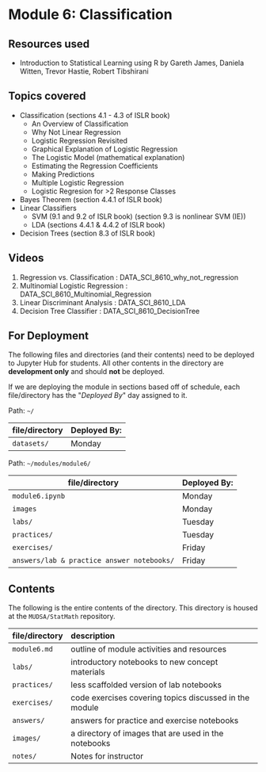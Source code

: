 # Module 6: Classification

## Resources used

* Introduction to Statistical Learning using R
by Gareth James, Daniela Witten, Trevor Hastie, Robert Tibshirani


## Topics covered


* Classification (sections 4.1 - 4.3 of ISLR book)
    * An Overview of Classification
    * Why Not Linear Regression
    * Logistic Regression Revisited
    * Graphical Explanation of Logistic Regression
    * The Logistic Model (mathematical explanation)
    * Estimating the Regression Coefficients
    * Making Predictions
    * Multiple Logistic Regression
    * Logistic Regresion for >2 Response Classes
* Bayes Theorem  (section 4.4.1 of ISLR book)
* Linear Classifiers
    * SVM (9.1 and 9.2 of ISLR book) (section 9.3 is nonlinear SVM (IE))
    * LDA (sections 4.4.1 & 4.4.2 of ISLR book)
* Decision Trees (section 8.3 of ISLR book)

## Videos
 1. Regression vs. Classification : DATA\_SCI\_8610\_why\_not\_regression
 1. Multinomial Logistic Regression :  DATA\_SCI\_8610\_Multinomial\_Regression
 1. Linear Discriminant Analysis :  DATA\_SCI\_8610\_LDA
 1. Decision Tree Classifier :  DATA\_SCI\_8610\_DecisionTree



  ## For Deployment
  The following files and directories (and their contents) need to be deployed to Jupyter Hub for students. All other contents in the directory are **development only** and should **not** be deployed.

  If we are deploying the module in sections based off of schedule, each file/directory has the "*Deployed By*" day assigned to it.

  Path: `~/`

  file/directory | Deployed By:
  ---------------|-------------
  `datasets/`    | Monday

  Path: `~/modules/module6/`

  file/directory | Deployed By:
  ---------------|-------------
  `module6.ipynb`   | Monday
  `images`       | Monday        
  `labs/`        | Tuesday
  `practices/`   | Tuesday
  `exercises/`   | Friday
  `answers/lab & practice answer notebooks/` | Friday



  ## Contents

  The following is the entire contents of the directory. This directory is housed at the `MUDSA/StatMath` repository.

  file/directory | description
  :--------------|:-----------
  `module6.md`   | outline of module activities and resources
  `labs/`        | introductory notebooks to new concept materials
  `practices/`   | less scaffolded version of lab notebooks
  `exercises/`   | code exercises covering topics discussed in the module
  `answers/`     | answers for practice and exercise notebooks
  `images/`      | a directory of images that are used in the notebooks
  `notes/`       | Notes for instructor
